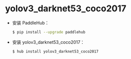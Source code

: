 # yolov3_darknet53_coco2017
* 安装 PaddleHub：

    ```bash
    $ pip install --upgrade paddlehub
    ```

* 安装 yolov3_darknet53_coco2017：

    ```bash
    $ hub install yolov3_darknet53_coco2017
    ```
